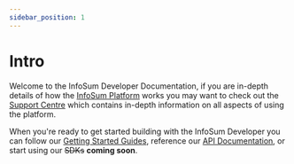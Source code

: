 ```yaml
---
sidebar_position: 1
---
```


# Intro

Welcome to the InfoSum Developer Documentation, if you are in-depth details of how the [InfoSum Platform](https://www.infosum.com) works you may want to check out the [Support Centre](https://support.infosum.com) which contains in-depth information on all aspects of using the platform.

When you're ready to get started building with the InfoSum Developer you can follow our [Getting Started Guides](./getting-started/), reference our [API Documentation](/api), or start using our ~~SDKs~~ **coming soon**.